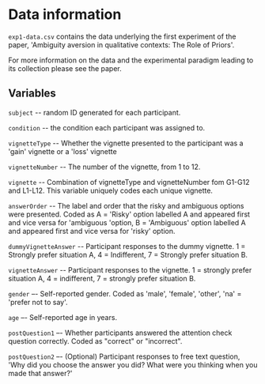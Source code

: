 # Data information

`exp1-data.csv` contains the data underlying the first experiment of the paper, 'Ambiguity aversion in qualitative contexts: The Role of Priors'. 

For more information on the data and the experimental paradigm leading to its collection please see the paper. 

## Variables

`subject` -- random ID generated for each participant. 

`condition` -- the condition each participant was assigned to.

`vignetteType` -- Whether the vignette presented to the participant was a 'gain' vignette or a 'loss' vignette

`vignetteNumber` --	The number of the vignette, from 1 to 12. 

`vignette` --  Combination of vignetteType and vignetteNumber fom G1-G12 and L1-L12. This variable uniquely codes each unique vignette. 

`answerOrder` -- The label and order that the risky and ambiguous options were presented. Coded as A = 'Risky' option labelled A and appeared first and vice versa for 'ambiguous 'option, B = 'Ambiguous' option labelled A and appeared first and vice versa for 'risky' option.

`dummyVignetteAnswer` -- Participant responses to the dummy vignette. 1 = Strongly prefer situation A, 4 = Indifferent, 7 = Strongly  prefer situation B. 

`vignetteAnswer` -- Participant responses to the  vignette. 1 = strongly prefer situation A, 4 = indifferent, 7 = strongly prefer situation B.

`gender` –- Self-reported gender. Coded as 'male', 'female', 'other', 'na' = 'prefer not to say'. 

`age` –- Self-reported age in years.

`postQuestion1` –- Whether participants answered the attention check question correctly. Coded as "correct" or "incorrect".

`postQuestion2` –- (Optional) Participant responses to free text question, 'Why did you choose the answer you did? What were you thinking when you made that answer?'

